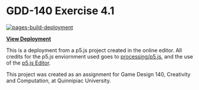 # GDD-140 Exercise 4.1

[![pages-build-deployment](https://github.com/LittleTealeaf/GDD-140-Exercise-4.1/actions/workflows/pages/pages-build-deployment/badge.svg)](https://github.com/LittleTealeaf/GDD-140-Exercise-4.1/actions/workflows/pages/pages-build-deployment)

[**View Deployment**](https://littletealeaf.github.io/GDD-140-Exercise-4.1/)

This is a deployment from a p5.js project created in the online editor. All credits for the p5.js enviornment used goes to [processing/p5.js](https://github.com/processing/p5.js), and the use of the [p5.js Editor](https://editor.p5js.org/).

This project was created as an assignment for Game Design 140, Creativity and Computation, at Quinnipiac University.
